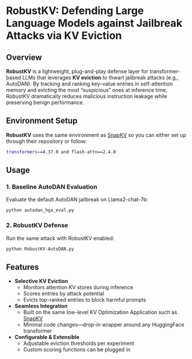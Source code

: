 # RobustKV: Defending Large Language Models against Jailbreak Attacks via KV Eviction

## Overview  
**RobustKV** is a lightweight, plug-and-play defense layer for transformer-based LLMs that leverages **KV eviction** to thwart jailbreak attacks (e.g., AutoDAN). By tracking and ranking key–value entries in self-attention memory and evicting the most “suspicious” ones at inference time, RobustKV dramatically reduces malicious instruction leakage while preserving benign performance.


## Environment Setup
**RobustKV** uses the same environment as [SnapKV](https://github.com/FasterDecoding/SnapKV) so you can either set up through their repository or follow:
```bash
transformers==4.37.0 and flash-attn==2.4.0 
```


## Usage 
### 1. **Baseline AutoDAN Evaluation**  
Evaluate the default AutoDAN jailbreak on Llama2-chat-7b:
   ```bash
   python autodan_hga_eval.py
   ```

### 2. **RobustKV Defense**
Run the same attack with RobustKV enabled:

  ```bash
  python RobustKV-AutoDAN.py
  ```

## Features  
- **Selective KV Eviction**  
  - Monitors attention KV stores during inference  
  - Scores entries by attack potential  
  - Evicts top-ranked entries to block harmful prompts  
- **Seamless Integration**  
  - Built on the same low-level KV Optimization Application such as [SnapKV](https://github.com/FasterDecoding/SnapKV)  
  - Minimal code changes—drop-in wrapper around any HuggingFace transformer  
- **Configurable & Extensible**  
  - Adjustable eviction thresholds per experiment  
  - Custom scoring functions can be plugged in  




